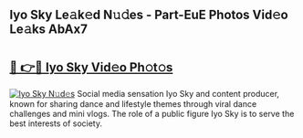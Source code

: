 ## Iyo Sky Le𝚊k𝚎d N𝚞𝚍es - Part-EuE Photos Vid𝚎o Le𝚊ks AbAx7

# <h2><a href="http://fbee6u.evod.top/?m=Iyo+Sky">🔗 👉🔴 Iyo Sky Vid𝚎o Ph𝚘t𝚘s</a></h2>

[![Iyo Sky N𝚞d𝚎s](https://i.imgur.com/8V9OHl7.gif)](http://fbee6u.evod.top/?m=Iyo+Sky)
Social media sensation Iyo Sky and content producer, known for sharing dance and lifestyle themes through viral dance challenges and mini vlogs. The role of a public figure Iyo Sky is to serve the best interests of society. 
